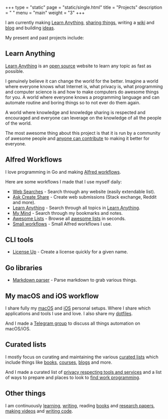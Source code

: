 +++
type = "static"
page = "static/single.html"
title = "Projects"
description = " "
menu = "main"
weight = "3"
+++

I am currently making [Learn Anything](https://learn-anything.xyz), [sharing things](https://wiki.nikitavoloboev.xyz/sharing), writing a [wiki](https://wiki.nikitavoloboev.xyz) and [blog](https://medium.com/@nikitavoloboev) and building [ideas](https://trello.com/b/alB1ryRP).

My present and past projects include:

## Learn Anything

[Learn Anything](https://learn-anything.xyz) is an [open source](https://github.com/learn-anything/learn-anything) website to learn any topic as fast as possible.

I genuinely believe it can change the world for the better. Imagine a world where everyone knows what Internet is, what privacy is, what programming and computer science is and how to make computers do awesome things for you. A world where everyone knows a programming language and can automate routine and boring things so to not ever do them again.

A world where knowledge and knowledge sharing is respected and encouraged and everyone can leverage on the knowledge of all the people of the world.

The most awesome thing about this project is that it is run by a community of awesome people and [anyone can contribute](https://github.com/learn-anything/learn-anything/blob/master/CONTRIBUTING.md) to making it better for everyone.

## Alfred Workflows

I love programming in Go and making [Alfred workflows](https://github.com/learn-anything/alfred-workflows).

Here are some workflows I made that I use myself daily:

- [Web Searches](https://github.com/nikitavoloboev/alfred-web-searches) - Search through any website (easily extendable list).
- [Ask Create Share](https://github.com/nikitavoloboev/alfred-ask-create-share) - Create web submissions (Stack exchange, Reddit and more).
- [Learn Anything](https://github.com/nikitavoloboev/alfred-learn-anything) - Search through all topics in [Learn Anything](https://learn-anything.xyz).
- [My Mind](https://github.com/nikitavoloboev/alfred-my-mind) - Search through my bookmarks and notes.
- [Awesome Lists](https://github.com/nikitavoloboev/alfred-awesome-lists) - Browse all [awesome lists](https://github.com/sindresorhus/awesome) in seconds.
- [Small workflows](https://github.com/nikitavoloboev/small-workflows) - Small Alfred workflows I use.

## CLI tools

- [License Up](https://github.com/nikitavoloboev/license-up) - Create a license quickly for a given name.

## Go libraries

- [Markdown parser](https://github.com/nikitavoloboev/markdown-parser) - Parse markdown to grab various things.

## My macOS and iOS workflow

I share fully my [macOS](https://github.com/nikitavoloboev/my-mac-os) and [iOS](https://github.com/nikitavoloboev/my-ios) personal setups. Where I share which applications and tools I use and love. I also share my [dotfiles](https://github.com/nikitavoloboev/dotfiles).

And I made a [Telegram group](https://t.me/joinchat/BBKnQU4_rty6_942PFbPbw) to discuss all things automation on macOS/iOS.

## Curated lists

I mostly focus on curating and maintaining the various [curated lists](https://github.com/learn-anything/curated-lists) which include things like [books](https://github.com/learn-anything/books), [courses](https://github.com/learn-anything/courses), [blogs](https://github.com/learn-anything/blogs) and more.

And I made a curated list of [privacy respecting tools and services](https://github.com/nikitavoloboev/privacy-respecting) and a list of ways to prepare and places to look to [find work programming](https://github.com/nikitavoloboev/find-work).

## Other things

I am continuously [learning](https://trello.com/b/cu32qF3q), [writing](https://wiki.nikitavoloboev.xyz/sharing/my-articles), reading [books](https://wiki.nikitavoloboev.xyz/books) and [research papers](https://wiki.nikitavoloboev.xyz/research-papers), [making videos](https://wiki.nikitavoloboev.xyz/sharing/my-youtube) and [writing code](https://wiki.nikitavoloboev.xyz/sharing/my-github).
